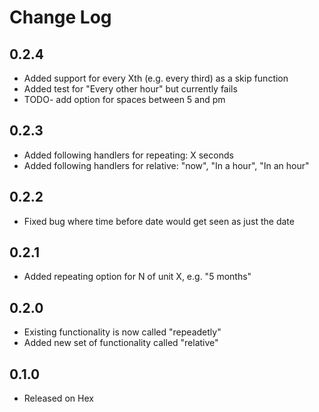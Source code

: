 # Change Log

## 0.2.4
 - Added support for every Xth (e.g. every third) as a skip function
 - Added test for "Every other hour" but currently fails
 - TODO- add option for spaces between 5 and pm

## 0.2.3
 - Added following handlers for repeating: X seconds
 - Added following handlers for relative: "now", "In a hour", "In an hour"

## 0.2.2
 - Fixed bug where time before date would get seen as just the date

## 0.2.1
 - Added repeating option for N of unit X, e.g. "5 months"

## 0.2.0
 - Existing functionality is now called "repeadetly"
 - Added new set of functionality called "relative"

## 0.1.0
 - Released on Hex
